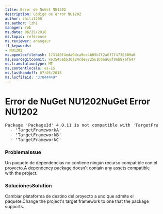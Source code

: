 ```yaml
---
title: Error de NuGet NU1202
description: Código de error NU1202
author: zhili1208
ms.author: lzhi
manager: rob
ms.date: 06/25/2018
ms.topic: reference
ms.reviewer: anangaur
f1_keywords:
- NU1202
ms.openlocfilehash: 173140f4eda0dca9ce4b09b7f2a6f7f4730309a0
ms.sourcegitcommit: 8e3546ab630a24cde8725610b6a68f8eb87afa47
ms.translationtype: MT
ms.contentlocale: es-ES
ms.lasthandoff: 07/05/2018
ms.locfileid: "37844449"
---
```

# <a name="nuget-error-nu1202"></a><span data-ttu-id="36210-103">Error de NuGet NU1202</span><span class="sxs-lookup"><span data-stu-id="36210-103">NuGet Error NU1202</span></span>

<pre>Package 'PackageId' 4.0.11 is not compatible with 'TargetFramework'. Package 'PackageId' 4.0.11 supports:<br/>  - 'TargetFrameworkA'<br/>  - 'TargetFrameworkB'<br/>  - 'TargetFrameworkC'</pre>

### <a name="issue"></a><span data-ttu-id="36210-104">Problema</span><span class="sxs-lookup"><span data-stu-id="36210-104">Issue</span></span>
<span data-ttu-id="36210-105">Un paquete de dependencias no contiene ningún recurso compatible con el proyecto.</span><span class="sxs-lookup"><span data-stu-id="36210-105">A dependency package doesn't contain any assets compatible with the project.</span></span>

### <a name="solution"></a><span data-ttu-id="36210-106">Soluciones</span><span class="sxs-lookup"><span data-stu-id="36210-106">Solution</span></span>
<span data-ttu-id="36210-107">Cambiar plataforma de destino del proyecto a uno que admite el paquete.</span><span class="sxs-lookup"><span data-stu-id="36210-107">Change the project's target framework to one that the package supports.</span></span>